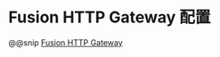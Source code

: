 # Fusion HTTP Gateway 配置

@@snip [Fusion HTTP Gateway](../../../../../fusion-http-gateway/src/main/resources/reference.conf)